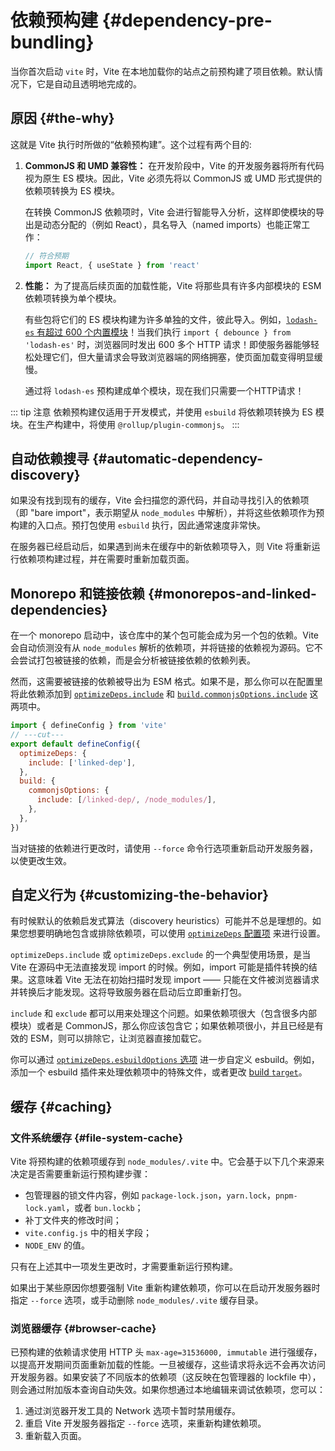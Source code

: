 # 依赖预构建 {#dependency-pre-bundling}

当你首次启动 `vite` 时，Vite 在本地加载你的站点之前预构建了项目依赖。默认情况下，它是自动且透明地完成的。

## 原因 {#the-why}

这就是 Vite 执行时所做的“依赖预构建”。这个过程有两个目的:

1. **CommonJS 和 UMD 兼容性：** 在开发阶段中，Vite 的开发服务器将所有代码视为原生 ES 模块。因此，Vite 必须先将以 CommonJS 或 UMD 形式提供的依赖项转换为 ES 模块。

   在转换 CommonJS 依赖项时，Vite 会进行智能导入分析，这样即使模块的导出是动态分配的（例如 React），具名导入（named imports）也能正常工作：

   ```js
   // 符合预期
   import React, { useState } from 'react'
   ```

2. **性能：** 为了提高后续页面的加载性能，Vite 将那些具有许多内部模块的 ESM 依赖项转换为单个模块。

   有些包将它们的 ES 模块构建为许多单独的文件，彼此导入。例如，[`lodash-es` 有超过 600 个内置模块](https://unpkg.com/browse/lodash-es/)！当我们执行 `import { debounce } from 'lodash-es'` 时，浏览器同时发出 600 多个 HTTP 请求！即使服务器能够轻松处理它们，但大量请求会导致浏览器端的网络拥塞，使页面加载变得明显缓慢。

   通过将 `lodash-es` 预构建成单个模块，现在我们只需要一个HTTP请求！

::: tip 注意
依赖预构建仅适用于开发模式，并使用 `esbuild` 将依赖项转换为 ES 模块。在生产构建中，将使用 `@rollup/plugin-commonjs`。
:::

## 自动依赖搜寻 {#automatic-dependency-discovery}

如果没有找到现有的缓存，Vite 会扫描您的源代码，并自动寻找引入的依赖项（即 "bare import"，表示期望从 `node_modules` 中解析），并将这些依赖项作为预构建的入口点。预打包使用 `esbuild` 执行，因此通常速度非常快。

在服务器已经启动后，如果遇到尚未在缓存中的新依赖项导入，则 Vite 将重新运行依赖项构建过程，并在需要时重新加载页面。

## Monorepo 和链接依赖 {#monorepos-and-linked-dependencies}

在一个 monorepo 启动中，该仓库中的某个包可能会成为另一个包的依赖。Vite 会自动侦测没有从 `node_modules` 解析的依赖项，并将链接的依赖视为源码。它不会尝试打包被链接的依赖，而是会分析被链接依赖的依赖列表。

然而，这需要被链接的依赖被导出为 ESM 格式。如果不是，那么你可以在配置里将此依赖添加到 [`optimizeDeps.include`](/config/dep-optimization-options.md#optimizedeps-include) 和 [`build.commonjsOptions.include`](/config/build-options.md#build-commonjsoptions) 这两项中。

```js twoslash [vite.config.js]
import { defineConfig } from 'vite'
// ---cut---
export default defineConfig({
  optimizeDeps: {
    include: ['linked-dep'],
  },
  build: {
    commonjsOptions: {
      include: [/linked-dep/, /node_modules/],
    },
  },
})
```

当对链接的依赖进行更改时，请使用 `--force` 命令行选项重新启动开发服务器，以使更改生效。

## 自定义行为 {#customizing-the-behavior}

有时候默认的依赖启发式算法（discovery heuristics）可能并不总是理想的。如果您想要明确地包含或排除依赖项，可以使用 [`optimizeDeps` 配置项](/config/dep-optimization-options.md) 来进行设置。

`optimizeDeps.include` 或 `optimizeDeps.exclude` 的一个典型使用场景，是当 Vite 在源码中无法直接发现 import 的时候。例如，import 可能是插件转换的结果。这意味着 Vite 无法在初始扫描时发现 import —— 只能在文件被浏览器请求并转换后才能发现。这将导致服务器在启动后立即重新打包。

`include` 和 `exclude` 都可以用来处理这个问题。如果依赖项很大（包含很多内部模块）或者是 CommonJS，那么你应该包含它；如果依赖项很小，并且已经是有效的 ESM，则可以排除它，让浏览器直接加载它。

你可以通过 [`optimizeDeps.esbuildOptions` 选项](/config/dep-optimization-options.md#optimizedeps-esbuildoptions) 进一步自定义 esbuild。例如，添加一个 esbuild 插件来处理依赖项中的特殊文件，或者更改 [build `target`](https://esbuild.github.io/api/#target)。

## 缓存 {#caching}

### 文件系统缓存 {#file-system-cache}

Vite 将预构建的依赖项缓存到 `node_modules/.vite` 中。它会基于以下几个来源来决定是否需要重新运行预构建步骤：

- 包管理器的锁文件内容，例如 `package-lock.json`，`yarn.lock`，`pnpm-lock.yaml`，或者 `bun.lockb`；
- 补丁文件夹的修改时间；
- `vite.config.js` 中的相关字段；
- `NODE_ENV` 的值。

只有在上述其中一项发生更改时，才需要重新运行预构建。

如果出于某些原因你想要强制 Vite 重新构建依赖项，你可以在启动开发服务器时指定 `--force` 选项，或手动删除 `node_modules/.vite` 缓存目录。

### 浏览器缓存 {#browser-cache}

已预构建的依赖请求使用 HTTP 头 `max-age=31536000, immutable` 进行强缓存，以提高开发期间页面重新加载的性能。一旦被缓存，这些请求将永远不会再次访问开发服务器。如果安装了不同版本的依赖项（这反映在包管理器的 lockfile 中），则会通过附加版本查询自动失效。如果你想通过本地编辑来调试依赖项，您可以：

1. 通过浏览器开发工具的 Network 选项卡暂时禁用缓存。
2. 重启 Vite 开发服务器指定 `--force` 选项，来重新构建依赖项。
3. 重新载入页面。
